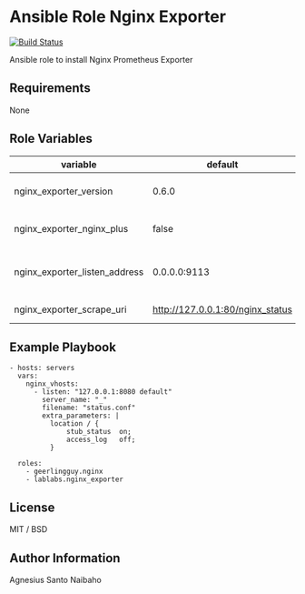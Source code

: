 Ansible Role Nginx Exporter
=========

[![Build Status](https://travis-ci.com/cloudweeb/ansible-role-nginx_exporter.svg?branch=master)](https://travis-ci.com/lablabs/ansible-role-nginx_exporter)

Ansible role to install Nginx Prometheus Exporter

Requirements
------------

None

Role Variables
--------------

| variable                      | default                           | comment                       |
|-------------------------------|-----------------------------------|-------------------------------|
| nginx_exporter_version        | 0.6.0                             | nginx exporter version        |
| nginx_exporter_nginx_plus     | false                             | set true if use nginx plus    |
| nginx_exporter_listen_address | 0.0.0.0:9113                      | nginx exporter listen address |
| nginx_exporter_scrape_uri     | <http://127.0.0.1:80/nginx_status>| nginx status url              |

Example Playbook
----------------

    - hosts: servers
      vars:
        nginx_vhosts:
          - listen: "127.0.0.1:8080 default"
            server_name: "_"
            filename: "status.conf"
            extra_parameters: |
              location / {
                  stub_status  on;
                  access_log   off;
              }

      roles:
        - geerlingguy.nginx
        - lablabs.nginx_exporter

License
-------

MIT / BSD

Author Information
------------------

Agnesius Santo Naibaho
